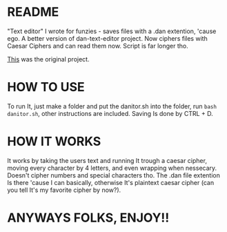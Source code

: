 # README 

"Text editor" I wrote for funzies - saves files with a .dan extention, 'cause ego. A better version of dan-text-editor project. Now ciphers files with Caesar Ciphers and can read them now. Script is far longer tho.

[This](https://github.com/Dangrainage/dan-text-editor) was the original project.

# HOW TO USE

To run It, just make a folder and put the danitor.sh into the folder, run `bash danitor.sh`, other instructions are included. Saving Is done by CTRL + D.

# HOW IT WORKS

It works by taking the users text and running It trough a caesar cipher, moving every character by 4 letters, and even wrapping when nessecary.
Doesn't cipher numbers and special characters tho.
The .dan file extention Is there 'cause I can basically, otherwise It's plaintext caesar cipher (can you tell It's my favorite cipher by now?).

# ANYWAYS FOLKS, ENJOY!!
